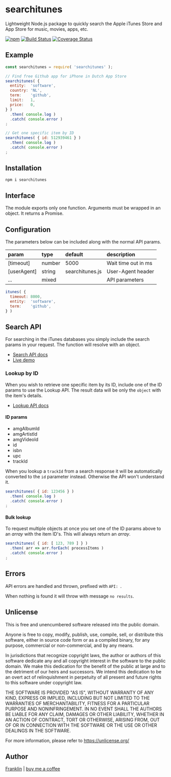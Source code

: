 # searchitunes

Lightweight Node.js package to quickly search the Apple iTunes Store and App Store for music, movies, apps, etc.

[![npm](https://img.shields.io/npm/v/searchitunes.svg?maxAge=3600)](https://github.com/fvdm/nodejs-searchitunes/blob/master/CHANGELOG.md)
[![Build Status](https://github.com/fvdm/nodejs-searchitunes/actions/workflows/node.js.yml/badge.svg?branch=master)](https://github.com/fvdm/nodejs-searchitunes/actions/workflows/node.js.yml)
[![Coverage Status](https://coveralls.io/repos/github/fvdm/nodejs-searchitunes/badge.svg?branch=master)](https://coveralls.io/github/fvdm/nodejs-searchitunes?branch=master)


## Example

```js
const searchitunes = require( 'searchitunes' );

// Find free Github app for iPhone in Dutch App Store
searchitunes( {
  entity:  'software',
  country: 'NL',
  term:    'github',
  limit:   1,
  price:   0,
} )
  .then( console.log )
  .catch( console.error )
;

// Get one specific item by ID
searchitunes( { id: 512939461 } )
  .then( console.log )
  .catch( console.error )
;
```


## Installation

`npm i searchitunes`


## Interface

The module exports only one function.
Arguments must be wrapped in an object.
It returns a Promise.


## Configuration

The parameters below can be included along with the
normal API params.

param       | type   | default         | description
:-----------|:-------|:----------------|:-----------
[timeout]   | number | 5000            | Wait time out in ms
[userAgent] | string | searchitunes.js | User-Agent header
...         | mixed  |                 | API parameters

```js
itunes( {
  timeout: 8000,
  entity:  'software',
  term:    'github',
} )
```


## Search API

For searching in the iTunes databases you simply include
the search params in your request. The function will
resolve with an object.

- [Search API docs](https://developer.apple.com/library/archive/documentation/AudioVideo/Conceptual/iTuneSearchAPI/)
- [Live demo](https://npm.runkit.com/searchitunes)


### Lookup by ID

When you wish to retrieve one specific item by its ID, include one of the ID
params to use the Lookup API. The result data will be only the `object` with
the item's details.

- [Lookup API docs](https://developer.apple.com/library/archive/documentation/AudioVideo/Conceptual/iTuneSearchAPI/LookupExamples.html)


#### ID params

- amgAlbumId
- amgArtistId
- amgVideoId
- id
- isbn
- upc
- trackId

When you lookup a `trackId` from a search response it will be automatically
converted to the `id` parameter instead. Otherwise the API won't understand it.


```js
searchitunes( { id: 123456 } )
  .then( console.log )
  .catch( console.error )
;
```


#### Bulk lookup

To request multiple objects at once you set one of the ID params above to an
_array_ with the item ID's. This will always return an _array_.

```js
searchitunes( { id: [ 123, 789 ] } )
  .then( arr => arr.forEach( processItems )
  .catch( console.error )
;
```


## Errors

API errors are handled and thrown, prefixed with `API: `.

When nothing is found it will throw with message `no results`.



## Unlicense

This is free and unencumbered software released into the public domain.

Anyone is free to copy, modify, publish, use, compile, sell, or
distribute this software, either in source code form or as a compiled
binary, for any purpose, commercial or non-commercial, and by any
means.

In jurisdictions that recognize copyright laws, the author or authors
of this software dedicate any and all copyright interest in the
software to the public domain. We make this dedication for the benefit
of the public at large and to the detriment of our heirs and
successors. We intend this dedication to be an overt act of
relinquishment in perpetuity of all present and future rights to this
software under copyright law.

THE SOFTWARE IS PROVIDED "AS IS", WITHOUT WARRANTY OF ANY KIND,
EXPRESS OR IMPLIED, INCLUDING BUT NOT LIMITED TO THE WARRANTIES OF
MERCHANTABILITY, FITNESS FOR A PARTICULAR PURPOSE AND NONINFRINGEMENT.
IN NO EVENT SHALL THE AUTHORS BE LIABLE FOR ANY CLAIM, DAMAGES OR
OTHER LIABILITY, WHETHER IN AN ACTION OF CONTRACT, TORT OR OTHERWISE,
ARISING FROM, OUT OF OR IN CONNECTION WITH THE SOFTWARE OR THE USE OR
OTHER DEALINGS IN THE SOFTWARE.

For more information, please refer to <https://unlicense.org/>


## Author

[Franklin](https://fvdm.com)
| [buy me a coffee](https://fvdm.com/donating)

